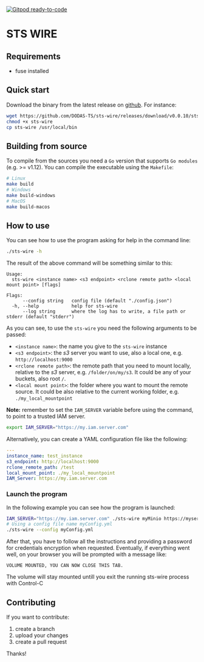 [![Gitpod ready-to-code](https://img.shields.io/badge/Gitpod-ready--to--code-blue?logo=gitpod)](https://gitpod.io/#https://github.com/DODAS-TS/sts-wire)

# STS WIRE 

## Requirements

- fuse installed
## Quick start

Download the binary from the latest release on [github](https://github.com/DODAS-TS/dodas-go-client/releases). For instance:

```bash
wget https://github.com/DODAS-TS/sts-wire/releases/download/v0.0.10/sts-wire
chmod +x sts-wire
cp sts-wire /usr/local/bin
```
## Building from source

To compile from the sources you need a `Go` version that supports `Go modules` (e.g. >= v1.12). You can compile the executable using the `Makefile`:

```bash
# Linux
make build
# Windows
make build-windows
# MacOS
make build-macos
```

## How to use

You can see how to use the program asking for help in the command line:

```bash
./sts-wire -h
```

The result of the above command will be something similar to this:

```text
Usage:
  sts-wire <instance name> <s3 endpoint> <rclone remote path> <local mount point> [flags]

Flags:
      --config string   config file (default "./config.json")
  -h, --help            help for sts-wire
      --log string      where the log has to write, a file path or stderr (default "stderr")
```

As you can see, to use the `sts-wire` you need the following arguments to be passed:

- `<instance name>`: the name you give to the `sts-wire` instance
- `<s3 endpoint>`: the *s3* server you want to use, also a local one, e.g. `http://localhost:9000`
- `<rclone remote path>`: the remote path that you need to mount locally, relative to the *s3* server, e.g. `/folder/on/my/s3`. It could be any of your buckets, also root `/`.
- `<local mount point>`: the folder where you want to mount the remote source. It could be also relative to the current working folder, e.g. `./my_local_mountpoint`
  
**Note:** remember to set the `IAM_SERVER` variable before using the command, to point to a trusted IAM server.

```bash
export IAM_SERVER="https://my.iam.server.com"
```

Alternatively, you can create a YAML configuration file like the following:

```yaml
---
instance_name: test_instance
s3_endpoint: http://localhost:9000
rclone_remote_path: /test
local_mount_point: ./my_local_mountpoint
IAM_Server: https://my.iam.server.com
```

### Launch the program

In the following example you can see how the program is launched:

```bash
IAM_SERVER="https://my.iam.server.com" ./sts-wire myMinio https://myserver.com:9000 / ./mountedVolume
# Using a config file name myConfig.yml
./sts-wire --config myConfig.yml
```


After that, you have to follow all the instructions and providing a password for credentials encryption when requested.
Eventually, if everything went well, on your browser you will be prompted with a message like:

```text
VOLUME MOUNTED, YOU CAN NOW CLOSE THIS TAB. 
```

The volume will stay mounted untill you exit the running sts-wire process with Control-C
## Contributing

If you want to contribute:

1. create a branch
2. upload your changes
3. create a pull request

Thanks!
